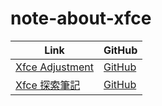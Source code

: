 

# note-about-xfce

| Link | GitHub |
| ---- | ------ |
| [Xfce Adjustment](https://samwhelp.github.io/xfce-adjustment/) | [GitHub](https://github.com/samwhelp/xfce-adjustment) |
| [Xfce 探索筆記](https://samwhelp.github.io/note-about-xfce/) | [GitHub](https://github.com/samwhelp/note-about-xfce) |
